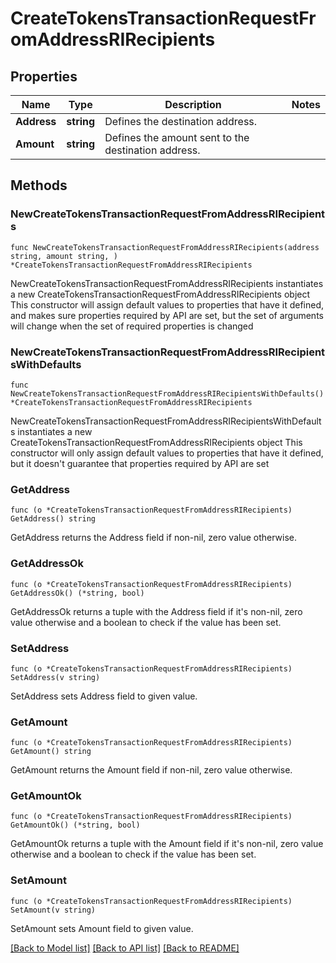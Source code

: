# CreateTokensTransactionRequestFromAddressRIRecipients

## Properties

Name | Type | Description | Notes
------------ | ------------- | ------------- | -------------
**Address** | **string** | Defines the destination address. | 
**Amount** | **string** | Defines the amount sent to the destination address. | 

## Methods

### NewCreateTokensTransactionRequestFromAddressRIRecipients

`func NewCreateTokensTransactionRequestFromAddressRIRecipients(address string, amount string, ) *CreateTokensTransactionRequestFromAddressRIRecipients`

NewCreateTokensTransactionRequestFromAddressRIRecipients instantiates a new CreateTokensTransactionRequestFromAddressRIRecipients object
This constructor will assign default values to properties that have it defined,
and makes sure properties required by API are set, but the set of arguments
will change when the set of required properties is changed

### NewCreateTokensTransactionRequestFromAddressRIRecipientsWithDefaults

`func NewCreateTokensTransactionRequestFromAddressRIRecipientsWithDefaults() *CreateTokensTransactionRequestFromAddressRIRecipients`

NewCreateTokensTransactionRequestFromAddressRIRecipientsWithDefaults instantiates a new CreateTokensTransactionRequestFromAddressRIRecipients object
This constructor will only assign default values to properties that have it defined,
but it doesn't guarantee that properties required by API are set

### GetAddress

`func (o *CreateTokensTransactionRequestFromAddressRIRecipients) GetAddress() string`

GetAddress returns the Address field if non-nil, zero value otherwise.

### GetAddressOk

`func (o *CreateTokensTransactionRequestFromAddressRIRecipients) GetAddressOk() (*string, bool)`

GetAddressOk returns a tuple with the Address field if it's non-nil, zero value otherwise
and a boolean to check if the value has been set.

### SetAddress

`func (o *CreateTokensTransactionRequestFromAddressRIRecipients) SetAddress(v string)`

SetAddress sets Address field to given value.


### GetAmount

`func (o *CreateTokensTransactionRequestFromAddressRIRecipients) GetAmount() string`

GetAmount returns the Amount field if non-nil, zero value otherwise.

### GetAmountOk

`func (o *CreateTokensTransactionRequestFromAddressRIRecipients) GetAmountOk() (*string, bool)`

GetAmountOk returns a tuple with the Amount field if it's non-nil, zero value otherwise
and a boolean to check if the value has been set.

### SetAmount

`func (o *CreateTokensTransactionRequestFromAddressRIRecipients) SetAmount(v string)`

SetAmount sets Amount field to given value.



[[Back to Model list]](../README.md#documentation-for-models) [[Back to API list]](../README.md#documentation-for-api-endpoints) [[Back to README]](../README.md)


